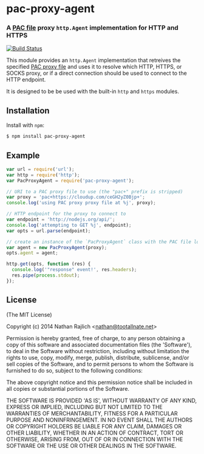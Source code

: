 pac-proxy-agent
===============
### A [PAC file][pac-wikipedia] proxy `http.Agent` implementation for HTTP and HTTPS
[![Build Status](https://travis-ci.org/alexsantos/node-pac-proxy-agent.svg?branch=nodev4-compat)](https://travis-ci.org/TooTallNate/node-pac-proxy-agent)

This module provides an `http.Agent` implementation that retreives the specified
[PAC proxy file][pac-wikipedia] and uses it to resolve which HTTP, HTTPS, or
SOCKS proxy, or if a direct connection should be used to connect to the
HTTP endpoint.

It is designed to be be used with the built-in `http` and `https` modules.


Installation
------------

Install with `npm`:

``` bash
$ npm install pac-proxy-agent
```


Example
-------

``` js
var url = require('url');
var http = require('http');
var PacProxyAgent = require('pac-proxy-agent');

// URI to a PAC proxy file to use (the "pac+" prefix is stripped)
var proxy = 'pac+https://cloudup.com/ceGH2yZ0Bjp+';
console.log('using PAC proxy proxy file at %j', proxy);

// HTTP endpoint for the proxy to connect to
var endpoint = 'http://nodejs.org/api/';
console.log('attempting to GET %j', endpoint);
var opts = url.parse(endpoint);

// create an instance of the `PacProxyAgent` class with the PAC file location
var agent = new PacProxyAgent(proxy);
opts.agent = agent;

http.get(opts, function (res) {
  console.log('"response" event!', res.headers);
  res.pipe(process.stdout);
});
```


License
-------

(The MIT License)

Copyright (c) 2014 Nathan Rajlich &lt;nathan@tootallnate.net&gt;

Permission is hereby granted, free of charge, to any person obtaining
a copy of this software and associated documentation files (the
'Software'), to deal in the Software without restriction, including
without limitation the rights to use, copy, modify, merge, publish,
distribute, sublicense, and/or sell copies of the Software, and to
permit persons to whom the Software is furnished to do so, subject to
the following conditions:

The above copyright notice and this permission notice shall be
included in all copies or substantial portions of the Software.

THE SOFTWARE IS PROVIDED 'AS IS', WITHOUT WARRANTY OF ANY KIND,
EXPRESS OR IMPLIED, INCLUDING BUT NOT LIMITED TO THE WARRANTIES OF
MERCHANTABILITY, FITNESS FOR A PARTICULAR PURPOSE AND NONINFRINGEMENT.
IN NO EVENT SHALL THE AUTHORS OR COPYRIGHT HOLDERS BE LIABLE FOR ANY
CLAIM, DAMAGES OR OTHER LIABILITY, WHETHER IN AN ACTION OF CONTRACT,
TORT OR OTHERWISE, ARISING FROM, OUT OF OR IN CONNECTION WITH THE
SOFTWARE OR THE USE OR OTHER DEALINGS IN THE SOFTWARE.

[pac-wikipedia]: http://wikipedia.org/wiki/Proxy_auto-config
